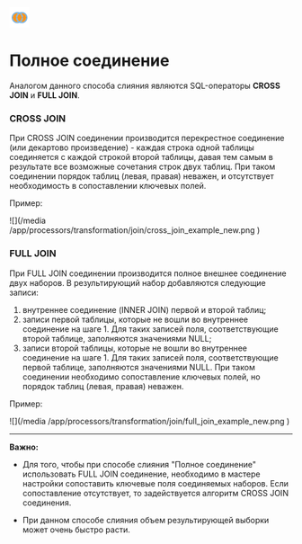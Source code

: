 ![](/media/app/processors/transformation/joins-03.svg)
# Полное соединение

Аналогом данного способа слияния являются SQL-операторы **CROSS JOIN** и **FULL JOIN**.
### CROSS JOIN

При CROSS JOIN соединении производится перекрестное соединение (или декартово произведение) - каждая строка одной таблицы соединяется с каждой строкой второй таблицы, давая тем самым в результате все возможные сочетания строк двух таблиц. 
При таком соединении порядок таблиц (левая, правая) неважен, и отсутствует необходимость в сопоставлении ключевых полей.

Пример:

![](/media /app/processors/transformation/join/cross_join_example_new.png )

### FULL JOIN

При FULL JOIN соединении производится полное внешнее соединение двух наборов. В результирующий набор добавляются следующие записи:
 1.  внутреннее соединение (INNER JOIN) первой и второй таблиц;
 2.  записи первой таблицы, которые не вошли во внутреннее соединение на шаге 1. Для таких записей поля, соответствующие второй таблице, заполняются значениями NULL;
 3.  записи второй таблицы, которые не вошли во внутреннее соединение на шаге 1. Для таких записей поля, соответствующие первой таблице, заполняются значениями NULL. 
При таком соединении необходимо сопоставление ключевых полей, но порядок таблиц (левая, правая) неважен.

Пример:

![](/media /app/processors/transformation/join/full_join_example_new.png )

-----

**Важно:** 

*  Для того, чтобы при способе слияния "Полное соединение" использовать FULL JOIN соединение, необходимо в мастере настройки сопоставить ключевые поля соединяемых наборов. Если сопоставление отсутствует, то задействуется алгоритм CROSS JOIN соединения.

*  При данном способе слияния объем результирующей выборки может очень быстро расти.   
